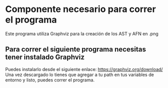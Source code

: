 # Componente necesario para correr el programa

Este programa utiliza Graphviz para la creación de los AST y AFN en .png

## Para correr el siguiente programa necesitas tener instalado Graphviz 

Puedes instalarlo desde el siguiente enlace: https://graphviz.org/download/ 
Una vez descargado lo tienes que agregar a tu path en tus variables de entorno y listo, puedes correr el programa.
